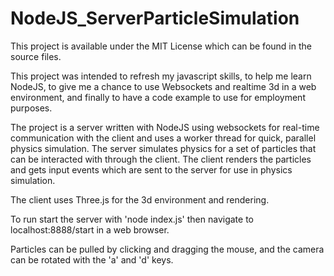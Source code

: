 # NodeJS_ServerParticleSimulation

This project is available under the MIT License which can be found in the source files.

This project was intended to refresh my javascript skills, to help me learn NodeJS, to give me a chance to use Websockets and realtime 3d in a web environment, and finally to have a code example to use for employment purposes.

The project is a server written with NodeJS using websockets for real-time communication with the client and uses a worker thread for quick, parallel physics simulation. The server simulates physics for a set of particles that can be interacted with through the client. The client renders the particles and gets input events which are sent to the server for use in physics simulation.

The client uses Three.js for the 3d environment and rendering.

To run start the server with 'node index.js' then navigate to localhost:8888/start in a web browser.

Particles can be pulled by clicking and dragging the mouse, and the camera can be rotated with the 'a' and 'd' keys.
